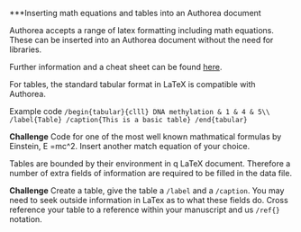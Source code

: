 ***Inserting math equations and tables into an Authorea document

Authorea accepts a range of latex formatting including math equations. These can be 
inserted into an Authorea document without the need for libraries.

Further information and a cheat sheet can be found [here](https://authorea.com/users/3/articles/6868/_show_article).

For tables, the standard tabular format in LaTeX is compatible with Authorea. 

Example code ```/begin{tabular}{clll}
			DNA methylation & 1 & 4 & 5\\
		/label{Table}
		/caption{This is a basic table}
            	/end{tabular} ```

**Challenge** Code for one of the most well known mathmatical formulas by Einstein, E =mc^2. Insert another
match equation of your choice.

Tables are bounded by their environment in q LaTeX document. Therefore a number of extra fields of information are required to 
be filled in the data file.

**Challenge** Create a table, give the table a `/label` and a `/caption`. You may need to seek outside information in LaTex
as to what these fields do. Cross reference your table to a reference within your manuscript and us `/ref{}` notation.
